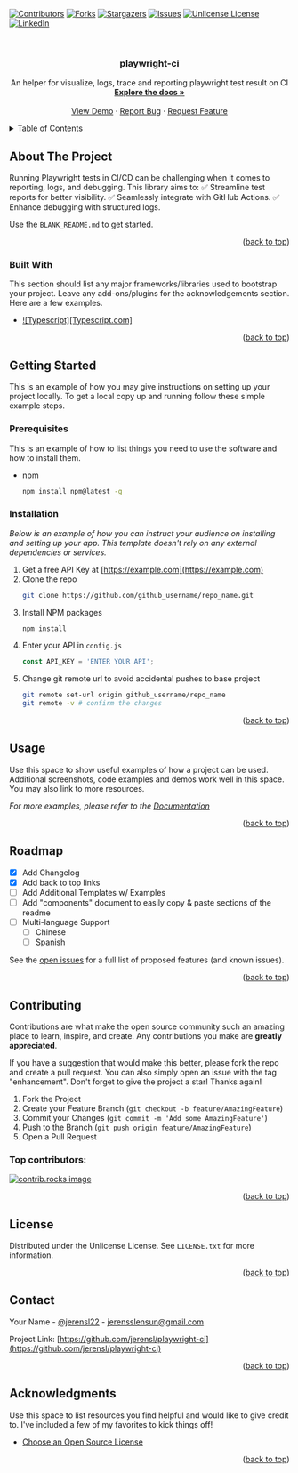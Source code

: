 <!-- Improved compatibility of back to top link: See: https://github.com/jerensl/playwright-ci/pull/73 -->
<a id="readme-top"></a>

<!-- PROJECT SHIELDS -->
[![Contributors][contributors-shield]][contributors-url]
[![Forks][forks-shield]][forks-url]
[![Stargazers][stars-shield]][stars-url]
[![Issues][issues-shield]][issues-url]
[![Unlicense License][license-shield]][license-url]
[![LinkedIn][linkedin-shield]][linkedin-url]



<!-- PROJECT LOGO -->
<br />
<div align="center">
  <h3 align="center">playwright-ci</h3>

  <p align="center">
    An helper for visualize, logs, trace and reporting playwright test result on CI  
    <br />
    <a href="https://github.com/jerensl/playwright-ci"><strong>Explore the docs »</strong></a>
    <br />
    <br />
    <a href="https://github.com/jerensl/playwright-ci">View Demo</a>
    &middot;
    <a href="https://github.com/jerensl/playwright-ci/issues/new?labels=bug&template=bug-report---.md">Report Bug</a>
    &middot;
    <a href="https://github.com/jerensl/playwright-ci/issues/new?labels=enhancement&template=feature-request---.md">Request Feature</a>
  </p>
</div>



<!-- TABLE OF CONTENTS -->
<details>
  <summary>Table of Contents</summary>
  <ol>
    <li>
      <a href="#about-the-project">About The Project</a>
      <ul>
        <li><a href="#built-with">Built With</a></li>
      </ul>
    </li>
    <li>
      <a href="#getting-started">Getting Started</a>
      <ul>
        <li><a href="#prerequisites">Prerequisites</a></li>
        <li><a href="#installation">Installation</a></li>
      </ul>
    </li>
    <li><a href="#usage">Usage</a></li>
    <li><a href="#roadmap">Roadmap</a></li>
    <li><a href="#contributing">Contributing</a></li>
    <li><a href="#license">License</a></li>
    <li><a href="#contact">Contact</a></li>
    <li><a href="#acknowledgments">Acknowledgments</a></li>
  </ol>
</details>



<!-- ABOUT THE PROJECT -->
## About The Project

Running Playwright tests in CI/CD can be challenging when it comes to reporting, logs, and debugging. This library aims to:
✅ Streamline test reports for better visibility.
✅ Seamlessly integrate with GitHub Actions.
✅ Enhance debugging with structured logs.

Use the `BLANK_README.md` to get started.

<p align="right">(<a href="#readme-top">back to top</a>)</p>



### Built With

This section should list any major frameworks/libraries used to bootstrap your project. Leave any add-ons/plugins for the acknowledgements section. Here are a few examples.

* [![Typescript][Typescript.com]][Typescript-url]

<p align="right">(<a href="#readme-top">back to top</a>)</p>



<!-- GETTING STARTED -->
## Getting Started

This is an example of how you may give instructions on setting up your project locally.
To get a local copy up and running follow these simple example steps.

### Prerequisites

This is an example of how to list things you need to use the software and how to install them.
* npm
  ```sh
  npm install npm@latest -g
  ```

### Installation

_Below is an example of how you can instruct your audience on installing and setting up your app. This template doesn't rely on any external dependencies or services._

1. Get a free API Key at [https://example.com](https://example.com)
2. Clone the repo
   ```sh
   git clone https://github.com/github_username/repo_name.git
   ```
3. Install NPM packages
   ```sh
   npm install
   ```
4. Enter your API in `config.js`
   ```js
   const API_KEY = 'ENTER YOUR API';
   ```
5. Change git remote url to avoid accidental pushes to base project
   ```sh
   git remote set-url origin github_username/repo_name
   git remote -v # confirm the changes
   ```

<p align="right">(<a href="#readme-top">back to top</a>)</p>



<!-- USAGE EXAMPLES -->
## Usage

Use this space to show useful examples of how a project can be used. Additional screenshots, code examples and demos work well in this space. You may also link to more resources.

_For more examples, please refer to the [Documentation](https://example.com)_

<p align="right">(<a href="#readme-top">back to top</a>)</p>



<!-- ROADMAP -->
## Roadmap

- [x] Add Changelog
- [x] Add back to top links
- [ ] Add Additional Templates w/ Examples
- [ ] Add "components" document to easily copy & paste sections of the readme
- [ ] Multi-language Support
    - [ ] Chinese
    - [ ] Spanish

See the [open issues](https://github.com/jerensl/playwright-ci/issues) for a full list of proposed features (and known issues).

<p align="right">(<a href="#readme-top">back to top</a>)</p>



<!-- CONTRIBUTING -->
## Contributing

Contributions are what make the open source community such an amazing place to learn, inspire, and create. Any contributions you make are **greatly appreciated**.

If you have a suggestion that would make this better, please fork the repo and create a pull request. You can also simply open an issue with the tag "enhancement".
Don't forget to give the project a star! Thanks again!

1. Fork the Project
2. Create your Feature Branch (`git checkout -b feature/AmazingFeature`)
3. Commit your Changes (`git commit -m 'Add some AmazingFeature'`)
4. Push to the Branch (`git push origin feature/AmazingFeature`)
5. Open a Pull Request

### Top contributors:

<a href="https://github.com/jerensl/playwright-ci/graphs/contributors">
  <img src="https://contrib.rocks/image?repo=jerensl/playwright-ci" alt="contrib.rocks image" />
</a>

<p align="right">(<a href="#readme-top">back to top</a>)</p>



<!-- LICENSE -->
## License

Distributed under the Unlicense License. See `LICENSE.txt` for more information.

<p align="right">(<a href="#readme-top">back to top</a>)</p>



<!-- CONTACT -->
## Contact

Your Name - [@jerensl22](https://twitter.com/jerensl22) - jerensslensun@gmail.com

Project Link: [https://github.com/jerensl/playwright-ci](https://github.com/jerensl/playwright-ci)

<p align="right">(<a href="#readme-top">back to top</a>)</p>



<!-- ACKNOWLEDGMENTS -->
## Acknowledgments

Use this space to list resources you find helpful and would like to give credit to. I've included a few of my favorites to kick things off!

* [Choose an Open Source License](https://choosealicense.com)

<p align="right">(<a href="#readme-top">back to top</a>)</p>



<!-- MARKDOWN LINKS & IMAGES -->
<!-- https://www.markdownguide.org/basic-syntax/#reference-style-links -->
[contributors-shield]: https://img.shields.io/github/contributors/jerensl/playwright-ci.svg?style=for-the-badge
[contributors-url]: https://github.com/jerensl/playwright-ci/graphs/contributors
[forks-shield]: https://img.shields.io/github/forks/jerensl/playwright-ci.svg?style=for-the-badge
[forks-url]: https://github.com/jerensl/playwright-ci/network/members
[stars-shield]: https://img.shields.io/github/stars/jerensl/playwright-ci.svg?style=for-the-badge
[stars-url]: https://github.com/jerensl/playwright-ci/stargazers
[issues-shield]: https://img.shields.io/github/issues/jerensl/playwright-ci.svg?style=for-the-badge
[issues-url]: https://github.com/jerensl/playwright-ci/issues
[license-shield]: https://img.shields.io/github/license/jerensl/playwright-ci.svg?style=for-the-badge
[license-url]: https://github.com/jerensl/playwright-ci/blob/master/LICENSE.txt
[linkedin-shield]: https://img.shields.io/badge/-LinkedIn-black.svg?style=for-the-badge&logo=linkedin&colorB=555
[linkedin-url]: https://linkedin.com/in/jerensl
[product-screenshot]: images/screenshot.png
[Typescript.org]: https://img.shields.io/badge/Typescript-0769AD?style=for-the-badge&logo=jquery&logoColor=white
[Typescript-url]: https://www.typescriptlang.org 

